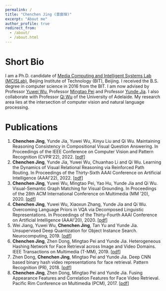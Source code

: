 ```yaml
---
permalink: /
title: "Chenchen Jing (景宸琛)"
excerpt: "About me"
author_profile: true
redirect_from: 
  - /about/
  - /about.html
---
```


<!-- This is the front page of a website that is powered by the [academicpages template](https://github.com/academicpages/academicpages.github.io) and hosted on GitHub pages. [GitHub pages](https://pages.github.com) is a free service in which websites are built and hosted from code and data stored in a GitHub repository, automatically updating when a new commit is made to the respository. This template was forked from the [Minimal Mistakes Jekyll Theme](https://mmistakes.github.io/minimal-mistakes/) created by Michael Rose, and then extended to support the kinds of content that academics have: publications, talks, teaching, a portfolio, blog posts, and a dynamically-generated CV. You can fork [this repository](https://github.com/academicpages/academicpages.github.io) right now, modify the configuration and markdown files, add your own PDFs and other content, and have your own site for free, with no ads! An older version of this template powers my own personal website at [stuartgeiger.com](http://stuartgeiger.com), which uses [this Github repository](https://github.com/staeiou/staeiou.github.io). -->

Short Bio
======
I am a Ph.D. candidate of [Media Computing and Intelligent Systems Lab (MCISLab)](http://iitlab.bit.edu.cn/mcislab/), Beijing Institute of Technology (BIT), Beijing. I received the B.S. degree in computer science in 2016 from the BIT. I am now advised by Professor [Yuwei Wu](https://sites.google.com/site/wuyuweibit/), Professor [Mingtao Pei](https://scholar.google.com/citations?user=5ZKH-hwAAAAJ&hl=en) and Professor [Yunde Jia](https://scholar.google.com/citations?user=Sl6TV7gAAAAJ&hl=en). I also collaborate with Professor [Qi Wu](http://www.qi-wu.me/) of the University of Adelaide. My research area lies at the intersection of computer vision and natural language processing.

Publications
======
1. **Chenchen Jing**,  Yunde Jia, Yuwei Wu, Xinyu Liu and Qi Wu. Maintaining Reasoning Consistency in Compositional Visual Question Answering. In Proceedings of the IEEE Conference on Computer Vision and Pattern Recognition (CVPR'22), 2022. [[pdf](/files/papers/2022/CVPR_DLR.pdf)]
1. **Chenchen Jing**,  Yunde Jia, Yuwei Wu, Chuanhao Li and Qi Wu. Learning the Dynamics of Visual Relational Reasoning via Reinforced Path Routing. In Proceedings of the Thirty-Sixth AAAI Conference on Artificial Intelligence (AAAI'22), 2022. [[pdf](/files/papers/2022/AAAI_RPR.pdf)]
1. **Chenchen Jing**, Yuwei Wu, Mingtao Pei, Yao Hu, Yunde Jia and Qi Wu. Visual-Semantic Graph Matching for Visual Grounding. In Proceedings of the 28th ACM International Conference on Multimedia (MM ’20), 2020. [[pdf](/files/papers/2020/ACMMM_VSGM.pdf)]
1. **Chenchen Jing**, Yuwei Wu, Xiaoxun Zhang, Yunde Jia and Qi Wu. Overcoming Language Priors in VQA via Decomposed Linguistic Representations. In Proceedings of the Thirty-Fourth AAAI Conference on Artificial Intelligence (AAAI'20), 2020. [[pdf](/files/papers/2020/AAAI_Decom_VQA.pdf)]
1. Wei Jiang, Yuwei Wu, **Chenchen Jing**, Tan Yu and Yunde Jia. Unsupervised Deep Quantization for Object Instance Search. Neurocomputing, 2019. [[pdf](/files/papers/2019/Neurocompution_UDQ.pdf)]
1. **Chenchen Jing**, Zhen Dong, Mingtao Pei and Yunde Jia. Heterogeneous Hashing Network for Face Retrieval across Image and Video Domains. IEEE Transactions on Multimedia (T-MM), 2019. [[pdf](/files/papers/2019/TMM_HHN.pdf)]
1. Zhen Dong, **Chenchen Jing**, Mingtao Pei and Yunde Jia. Deep CNN based binary hash video representations for face retrieval. Pattern Recognition (PR), 2018. [[pdf](/files/papers/2018/PR_Hash_Video.pdf)]
1. **Chenchen Jing**, Zhen Dong, Mingtao Pei and Yunde Jia. Fusing Appearance Features and Correlation Features for Face Video Retrieval. Pacific Rim Conference on Multimedia (PCM), 2017. [[pdf](/files/papers/2017/PCM_Fusing.pdf)]

<!-- Site-wide configuration
------
The main configuration file for the site is in the base directory in [_config.yml](https://github.com/academicpages/academicpages.github.io/blob/master/_config.yml), which defines the content in the sidebars and other site-wide features. You will need to replace the default variables with ones about yourself and your site's github repository. The configuration file for the top menu is in [_data/navigation.yml](https://github.com/academicpages/academicpages.github.io/blob/master/_data/navigation.yml). For example, if you don't have a portfolio or blog posts, you can remove those items from that navigation.yml file to remove them from the header. 

Create content & metadata
------
For site content, there is one markdown file for each type of content, which are stored in directories like _publications, _talks, _posts, _teaching, or _pages. For example, each talk is a markdown file in the [_talks directory](https://github.com/academicpages/academicpages.github.io/tree/master/_talks). At the top of each markdown file is structured data in YAML about the talk, which the theme will parse to do lots of cool stuff. The same structured data about a talk is used to generate the list of talks on the [Talks page](https://academicpages.github.io/talks), each [individual page](https://academicpages.github.io/talks/2012-03-01-talk-1) for specific talks, the talks section for the [CV page](https://academicpages.github.io/cv), and the [map of places you've given a talk](https://academicpages.github.io/talkmap.html) (if you run this [python file](https://github.com/academicpages/academicpages.github.io/blob/master/talkmap.py) or [Jupyter notebook](https://github.com/academicpages/academicpages.github.io/blob/master/talkmap.ipynb), which creates the HTML for the map based on the contents of the _talks directory).

**Markdown generator**

I have also created [a set of Jupyter notebooks](https://github.com/academicpages/academicpages.github.io/tree/master/markdown_generator
) that converts a CSV containing structured data about talks or presentations into individual markdown files that will be properly formatted for the academicpages template. The sample CSVs in that directory are the ones I used to create my own personal website at stuartgeiger.com. My usual workflow is that I keep a spreadsheet of my publications and talks, then run the code in these notebooks to generate the markdown files, then commit and push them to the GitHub repository.

How to edit your site's GitHub repository
------
Many people use a git client to create files on their local computer and then push them to GitHub's servers. If you are not familiar with git, you can directly edit these configuration and markdown files directly in the github.com interface. Navigate to a file (like [this one](https://github.com/academicpages/academicpages.github.io/blob/master/_talks/2012-03-01-talk-1.md) and click the pencil icon in the top right of the content preview (to the right of the "Raw | Blame | History" buttons). You can delete a file by clicking the trashcan icon to the right of the pencil icon. You can also create new files or upload files by navigating to a directory and clicking the "Create new file" or "Upload files" buttons. 

Example: editing a markdown file for a talk
![Editing a markdown file for a talk](/images/editing-talk.png)

For more info
------
More info about configuring academicpages can be found in [the guide](https://academicpages.github.io/markdown/). The [guides for the Minimal Mistakes theme](https://mmistakes.github.io/minimal-mistakes/docs/configuration/) (which this theme was forked from) might also be helpful.
 -->